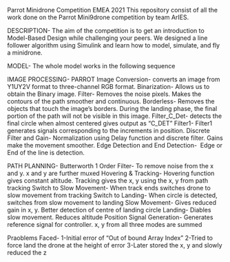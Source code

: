 Parrot Minidrone Competition EMEA 2021
This repository consist of all the work done on the Parrot Mini9drone competition by team ArIES.

DESCRIPTION- The aim of the competition is to get an introduction to Model-Based Design while challenging your peers. We designed a line follower algorithm using Simulink and learn how to model, simulate, and fly a minidrone.

MODEL- The whole model works in the following sequence

IMAGE PROCESSING-
PARROT Image Conversion- converts an image from Y1UY2V format to three-channel RGB format. 
Binarization- Allows us to obtain the Binary image.
Filter- Removes the noise pixels. Makes the contours of the path smoother and continuous.
Borderless-  Removes the objects that touch the image’s borders. During the landing phase, the final portion of the path will not be visible in this image.
Filter_C_Det- detects the final circle when almost centered gives output as “C_DET”
Filter1- Filter1 generates signals corresponding to the increments in position.
Discrete Filter and Gain- Normalization using Delay function and discrete filter. Gains make the movement smoother.
Edge Detection and End Detection-  Edge or End of the line is detection.

PATH PLANNING-
Butterworth 1 Order Filter- To remove noise from the x and y. x and y are further muxed 
Hovering & Tracking- Hovering function gives constant altitude. Tracking gives the x, y using the x, y from path tracking
Switch to Slow Movement- When track ends switches drone to slow  movement from tracking
Switch to Landing- When circle is detected, switches from slow movement to landing
Slow Movement- Gives reduced gain in x, y. Better detection of centre of landing circle
Landing- Diables slow movement. Reduces altitude
Position Signal Generation- Generates reference signal for controller. x, y from all three modes are summed

Praoblems Faced-
1-Initial error of “Out of bound Array Index”
2-Tried to force land the drone at the height of error
3-Later stored the x, y and slowly reduced the z
